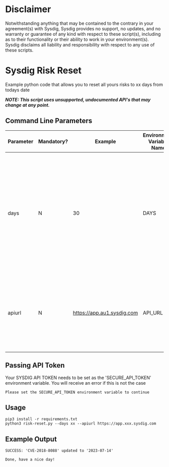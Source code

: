 # Disclaimer

Notwithstanding anything that may be contained to the contrary in your agreement(s) with Sysdig, Sysdig provides no support, no updates, and no warranty or guarantee of any kind with respect to these script(s), including as to their functionality or their ability to work in your environment(s).  Sysdig disclaims all liability and responsibility with respect to any use of these scripts. 

# Sysdig Risk Reset
Example python code that allows you to reset all yours risks to xx days from todays date

***NOTE: This script uses unsupported, undocumented API's that may change at any point.***



## Command Line Parameters
| Parameter | Mandatory? | Example | Environment Variable Name | Usage |
|---|---|---|---|---|
| days | N | 30 | DAYS | Any risks with an expiration date > "Today + \<DAYS\>" will be set to "Today + \<DAYS\>".  I.E, if a risk is 60 days into the future when days=30, it will have its expiration date set to "Today + 30 days" |
| apiurl | N | https://app.au1.sysdig.com | API_URL | Base API URL to use Will also attempt to retrieve from API_URL environment variable if not specified here |

## Passing API Token
Your SYSDIG API TOKEN needs to be set as the 'SECURE_API_TOKEN' environment variable.  You will receive an error if this is not the case

```
Please set the SECURE_API_TOKEN environment variable to continue
```

## Usage
```
pip3 install -r requirements.txt
python3 risk-reset.py --days xx --apiurl https://app.xxx.sysdig.com
```

## Example Output

```
SUCCESS: 'CVE-2018-8088' updated to '2023-07-14'

Done, have a nice day! 
```
